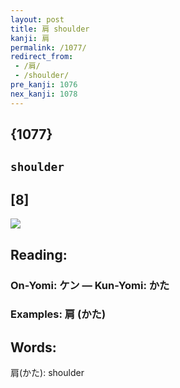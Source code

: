 ```yaml
---
layout: post
title: 肩 shoulder
kanji: 肩
permalink: /1077/
redirect_from:
 - /肩/
 - /shoulder/
pre_kanji: 1076
nex_kanji: 1078
---
```


## {1077}

## `shoulder`

## [8]

<div class="stroke"><img src="E882A9.png" /></div>

## Reading:

### On-Yomi: ケン &mdash; Kun-Yomi: かた

### Examples: 肩 (かた)

## Words:

肩(かた): shoulder
